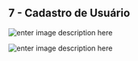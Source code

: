 

7 - Cadastro de Usuário
-----------------------

![enter image description here](https://softcover.s3.amazonaws.com/636/ruby_on_rails_tutorial_3rd_edition/images/figures/profile_mockup_profile_name_bootstrap.png)

![enter image description here](https://softcover.s3.amazonaws.com/636/ruby_on_rails_tutorial_3rd_edition/images/figures/profile_mockup_bootstrap.png)

